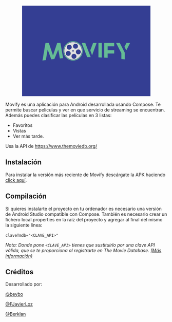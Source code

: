 <p align="center">
  <img src="app/src/main/res/drawable/movify_title_1.jpg" width="400"/>
</p>

Movify es una aplicación para Android desarrollada usando Compose. Te permite buscar peliculas y ver en que servicio de streaming se encuentran. Además puedes clasificar las películas en 3 listas:
- Favoritos
- Vistas
- Ver más tarde.

Usa la API de https://www.themoviedb.org/

## Instalación

Para instalar la versión más reciente de Movify descárgate la APK haciendo [click aquí](https://github.com/beybo/Movify/releases/latest/download/Movify.apk).

## Compilación

Si quieres instalarte el proyecto en tu ordenador es necesario una versión de Android Studio compatible con Compose. También es necesario crear un fichero local.properties en la raíz del proyecto y agregar al final del mismo la siguiente linea:

``claveTmdb="<CLAVE_API>"``

_Nota: Donde pone ``<CLAVE_API>`` tienes que sustituirlo por una clave API válida, que se te proporciona al registrarte en The Movie Database. [(Más información)](https://developers.themoviedb.org/3/getting-started/authentication)_

## Créditos

Desarrollado por:

[@beybo](https://github.com/beybo)

[@FJavierLoz](https://github.com/FJavierLoz)

[@Berklan](https://github.com/Berklan)
